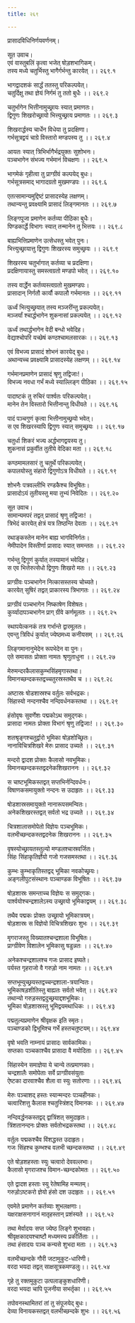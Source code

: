 ```yaml
---
title: २६९

---
```

प्रासादविधिनिर्णयवर्णनम्।  
  
सूत उवाच।  
एवं वास्तुबलिं कृत्वा भजेत् षोड़शभागिकम्।  
तस्य मध्ये चतुर्भिस्तु भागैर्गर्भन्तु कारयेत् ।। २६९.१  
  
भागद्वादशकं सार्द्धं ततस्तु परिकल्पयेत्।  
चतुर्दिक्षु तथा ज्ञेयं निर्गमं तु ततो बुधैः ।। २६९.२  
  
चतुर्भागेन भित्तीनामुच्छ्रायः स्यात् प्रमाणतः।  
द्विगुणः शिखरोच्छ्रायो भित्त्युच्छ्राय प्रमाणतः ।। २६९.३  
  
शिखरार्द्धस्य चार्धेन विधेया तु प्रदक्षिणा।  
गर्भसूत्रद्वयं चाग्रे विस्तारो मण्डपस्य तु ।। २६९.४  
  
आयतः स्यात् त्रिभिर्भागैर्भद्रयुक्तः सुशोभनः।  
पञ्चभागेन संभज्य गर्भमानं विचक्षणः ।। २६९.५  
  
भागमेकं गृहीत्वा तु प्राग्ग्रीवं कल्पयेद् बुधः।  
गर्भसूत्रसमाद् भागादग्रतो मुखमण्डपः ।। २६९.६  
  
एतत्सामान्यमुद्दिष्टं प्रासादस्येह लक्षणम्।  
तथान्यन्तु प्रवक्ष्यामि प्रासादं लिङ्गमानतः ।। २६९.७  
  
लिङ्गपूजा प्रमाणेन कर्तव्या पीठिका बुधैः।  
पिण्डकार्द्धे विभागः स्यात् तन्मानेन तु भित्तयः ।। २६९.८  
  
बाह्यभित्तिप्रमाणेन उत्सेधस्तु भवेत् पुनः।  
भित्त्युच्छ्रायात्तु द्विगुणः शिखरस्य समुच्छ्रयः ।। २६९.९  
  
शिखरस्य चतुर्भागात् कर्तव्या च प्रदक्षिणा।  
प्रदक्षिणायास्तु समस्त्वग्रतो मण्डपो भवेत् ।। २६९.१०  
  
तस्य वार्द्धेन कर्तव्यस्त्वग्रतो मुखमण्डपः।  
प्रासादान् निर्गतौ कार्यौ कपालौ गर्भमानतः ।। २६९.११  
  
ऊर्ध्वं भित्युच्छ्रयात् तस्य मञ्जरींन्तु प्रकल्पयेत्।  
मञ्जर्यां श्चार्द्धभागेन शुकनासां प्रकल्पयेत् ।। २६९.१२  
  
ऊर्ध्वं तथार्द्धभागेन वेदी बन्धो भवेदिह।  
वेद्याश्चोपरि यच्छेषं कण्ठश्चामलसारकः ।। २६९.१३  
  
एवं विभज्य प्रासादं शोभनं कारयेद् बुधः।  
अथान्यच्च प्रवक्ष्यामि प्रासादस्येह लक्षणम् ।। २६९.१४  
  
गर्भमानप्रमाणेन प्रासादं श्रृणु तद्विजाः!।  
विभज्य नवधा गर्भं मध्ये स्याल्लिङ्ग पीठिका ।। २६९.१५  
  
पादाष्टकं तु रुचिरं पार्श्वतः परिकल्पयेत्।  
मानेन तेन विस्तारो भित्तीनान्तु विधीयते ।। २६९.१६  
  
पादं पञ्चगुणं कृत्वा भित्तीनामुच्छ्रयो भवेत्।  
स एव शिखरस्यापि द्विगुणः स्यात् समुच्छ्रयः ।। २६९.१७  
  
चतुर्धा शिकरं भज्य अर्द्धभागद्वयस्य तु।  
शुकनासं प्रकुर्वीत तुतीये वेदिका मता ।। २६९.१८  
  
कण्ठमामलसारं तु चतुर्थे परिकल्पयेत्।  
कपालयोस्तु संहारो द्विगुणोऽत्र विधीयते ।। २६९.१९  
  
शोभनैः पत्रवल्लीभि रण्डकैश्च विभूषितः।  
प्रासादोऽयं तुतीयस्तु मया तुभ्यं निवेदितः ।। २६९.२०  
  
सूत उवाच।  
सामान्यमपरं तद्वत् प्रासादं श्रृणु तद्विजाः! ।  
त्रिभेदं कारयेत् क्षेत्रं यत्र तिष्ठन्ति देवताः ।। २६९.२१  
  
रथाङ्कस्तेन मानेन बाह्य भागविनिर्गतः।  
नेमीपादेन विस्तीर्णा प्रासादः स्यात् समन्ततः ।। २६९.२२  
  
गर्भन्तु द्विगुणं कुर्यात् तस्यामानं भवेदिह।  
स एव भित्तेरुत्सेधो द्विगुणः शिखरो मतः ।। २६९.२३  
  
प्राग्ग्रीवः पञ्चभागेन नित्कासस्तस्य चोच्यते।  
कारयेत् सुषिरं तद्वत् प्राकारस्य त्रिभागतः ।। २६९.२४  
  
प्राग्ग्रीवं पञ्चभागेन निष्काषेण विशेषतः।  
कुर्य्यादापञ्चभागेन प्राग् ग्रीवे कर्णमूलतः ।। २६९.२५  
  
स्थापयेत्कनकं तत्र गर्भान्ते द्वारमूलतः।  
एवन्तु त्रिविधं कुर्यात् ज्येष्ठमध्य कनीयसम् ।। २६९.२६  
  
लिङ्गमानानुभेदेन रूपभेदेन वा पुनः।  
एते समासतः प्रोक्ता नामतः श्रृणुताधुना ।। २६९.२७  
  
मेरुमन्दरकैलासकुम्भसिंहमृगास्तथा।  
विमानच्छन्दकस्तद्वच्चतुरस्रस्तथैव च ।। २६९.२८  
  
अष्टास्रः षोडशास्रश्च वर्तुलः सर्वभद्रकः।  
सिंहास्यो नन्दनश्चैव नन्दिवर्धनकस्तथा ।। २६९.२९  
  
हंसोवृषः सुवर्णेशः पद्मकोऽथ समुद्गकः।  
प्रासादा नामतः प्रोक्ता विभागं श्रृणु तद्विजाः! ।। २६९.३०  
  
शतश्रृङ्गश्चतुर्द्वारो भूमिका षोड़शोच्छ्रितः।  
नानाविचित्रशिखरे मेरुः प्रासाद उच्यते ।। २६९.३१  
  
मन्दरो द्वादश प्रोक्तः कैलासो नवभूमिकः।  
विमानच्छन्दकस्तद्वदनेकशिखराननः ।। २६९.३२  
  
स चाष्टभूमिकस्तद्वत् सप्तभिर्नन्दिवर्धनः।  
विषाणकसमायुक्तो नन्दनः स उदाहृतः ।। २६९.३३  
  
षोडशास्रसमायुक्तो नानारूपसमन्वितः।  
अनेकशिखरस्तद्वत् सर्वतो भद्र उच्यते ।। २६९.३४  
  
चित्रशालासमोपेतो विज्ञेयः पञ्चभूमिकः।  
वलभीच्छन्दकस्तद्वदनेक शिखराननः ।। २६९.३५  
  
वृषस्योच्छ्रायतस्तुल्यो मण्डलश्चास्रवर्जितः।  
सिंहः सिंहाकृतिर्ज्ञेयो गजो गजसमस्तथा ।। २६९.३६  
  
कुम्भः कुम्भाकृतिस्तद्वद् भूमिका नवकोच्छ्रयः।  
अङ्गलीपुटसंस्थानः पञ्चाण्डक विभूषितः ।। २६९.३७  
  
षोड़शास्रः समन्ताच्च विज्ञेयः स समुद्गकः।  
पार्श्वयोश्चन्द्रशालेऽस्य उच्छ्रायो भूमिकाद्वयम् ।। २६९.३८  
  
तथैव पद्मकः प्रोक्तः उच्छ्रायो भूमिकात्रयम्।  
षोड़शास्रः स विज्ञेयो विचित्रशिखरः शुभः ।। २६९.३९  
  
मृगराजस्तु विख्यातश्चन्द्रशाला विभूषितः।  
प्राग्ग्रीवेण विशालेन भूमिकासु षडुन्नतः ।। २६९.४०  
  
अनेकश्चन्द्रशालश्च गजः प्रासाद इष्यते।  
पर्यस्त गृहराजो वै गरुड़ो नाम नामतः ।। २६९.४१  
  
सप्तभूम्युच्छ्रयस्तद्वच्चन्द्रशाला-त्रयान्वितः।  
भूमिकाषड़शीतिस्तु बाह्यतः सर्वतो भवेत् ।। २६९.४२  
तथान्यो गरुड़स्तद्वदुच्छ्रयाद्दशभूमिकः।  
भूमिका षोड़शास्रस्तु भूमिद्वयमथाधिकः ।। २६९.४३  
  
पद्मतुल्यप्रमाणेन श्रीवृक्षक इति स्मृतः।  
पञ्चाण्डको द्विभूमिश्च गर्भे हस्तचतुष्टयम्।। २६९.४४  
  
वृषो भवति नाम्नायं प्रासादः सार्वकामिकः।  
सप्तकाः पञ्चकाश्चैव प्रासादा वै मयोदिताः ।। २६९.४५  
  
सिंहास्येन समाज्ञेया ये चान्ये तत्प्रमाणकाः।  
चन्द्रशालैः समोपेताः सर्वे प्राग्ग्रीवसंयुताः  
ऐष्टका दारवाश्चैव शैला वा स्युः सतोरणाः ।। २६९.४६  
  
मेरुः पञ्चाशद् हस्तः स्यान्मन्दरः पञ्चहीनकः।  
चत्वारिंशत्तु कैलास श्चतुस्त्रिंशद् विमानकः ।। २६९.४७  
  
नन्दिवर्द्धनकस्तद्वद् द्वात्रिंशत् समुदाहृतः।  
त्रिंशतानन्दनः प्रोक्तः सर्वतोभद्रकस्तथा ।। २६९.४८  
  
वर्तुलः पद्मकश्चैव विंशद्धस्त उदाहृतः।  
गजः सिंहश्च कुम्भश्च वलभी च्छन्दकस्तथा ।। २६९.४९  
  
एते षोड़शहस्ताः स्युः चत्वारो देववल्लभाः।  
कैलासो मृगराजश्च विमान-च्छन्दकोमतः ।। २६९.५०  
  
एते द्वादश हस्ताः स्यु रेतेषामिह मन्मतम्।  
गरुड़ोऽष्टकरो ज्ञेयो हंसो दश उदाहृतः ।। २६९.५१  
  
एवमेते प्रमाणेन कर्तव्याः शुभलक्षणाः।  
यक्षराक्षसनागानं मातृहस्तान् प्रशंस्यते ।। २६९.५२  
  
तथा मेर्वादयः सप्त ज्येष्ठ लिङ्गे शुभावहाः।  
श्रीवृक्षकादयश्चाष्टौ मध्यमस्य प्रकीर्तिताः ।।  
तथा हंसादयः पञ्च कन्यसे शुभदा मताः ।। २६९.५३  
  
वलभीच्छन्दके गौरी जटामुकुट-धारिणी।  
वरदा भयदा तद्वत् साक्षसूत्रकमण्डलुः।। २६९.५४  
  
गृहे तु रक्तमुकुटा उत्पलाङ्कुशधारिणी।  
वरदा भयदा चापि पूजनीया सभर्तृका ।। २६९.५५  
  
तपोवनस्थामितरां तां तु संपूजयेद् बुधः।  
देव्या विनायकस्तद्वत् वलभीच्छन्दके शुभः ।। २६९.५६